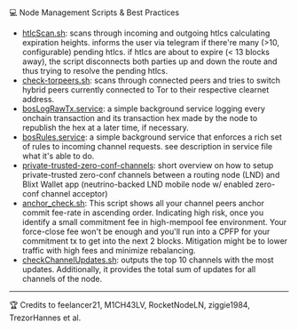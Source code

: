 💻 Node Management Scripts & Best Practices

- [htlcScan.sh](/htlcScan.sh): scans through incoming and outgoing htlcs calculating expiration heights. informs the user via telegram if there're many (>10, configurable) pending htlcs. if htlcs are about to expire (< 13 blocks away), the script disconnects both parties up and down the route and thus trying to resolve the pending htlcs.
- [check-torpeers.sh](/check-torpeers.sh): scans through connected peers and tries to switch hybrid peers currently connected to Tor to their respective clearnet address.
- [bosLogRawTx.service](/bosLogRawTx.service): a simple background service logging every onchain transaction and its transaction hex made by the node to republish the hex at a later time, if necessary.
- [bosRules.service](/bosRules.service): a simple background service that enforces a rich set of rules to incoming channel requests. see description in service file what it's able to do.
- [private-trusted-zero-conf-channels](/private-trusted-zero-conf-channels.md): short overview on how to setup private-trusted zero-conf channels between a routing node (LND) and Blixt Wallet app (neutrino-backed LND mobile node w/ enabled zero-conf channel acceptor)
- [anchor_check.sh](/anchor_check.sh): This script shows all your channel peers anchor commit fee-rate in ascending order. Indicating high risk, once you identify a small commitment fee in high-mempool fee environment. Your force-close fee won't be enough and you'll run into a CPFP for your commitment tx to get into the next 2 blocks. Mitigation might be to lower traffic with high fees and minimize rebalancing.
- [checkChannelUpdates.sh](/checkChannelUpdates.sh): outputs the top 10 channels with the most updates. Additionally, it provides the total sum of updates for all channels of the node.

___________________________________
🏆 Credits to feelancer21, M1CH43LV, RocketNodeLN, ziggie1984, TrezorHannes et al.
